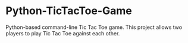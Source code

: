 # Python-TicTacToe-Game
Python-based command-line Tic Tac Toe game. This project allows two players to play Tic Tac Toe against each other.
